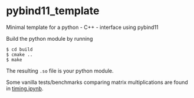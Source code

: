 # pybind11_template
Minimal template for a python - C++ - interface using pybind11

Build the python module by running
```con
$ cd build
$ cmake ..
$ make
```

The resulting `.so` file is your python module.

Some vanilla tests/benchmarks comparing matrix multiplications are found in [timing.ipynb](timing.ipynb).